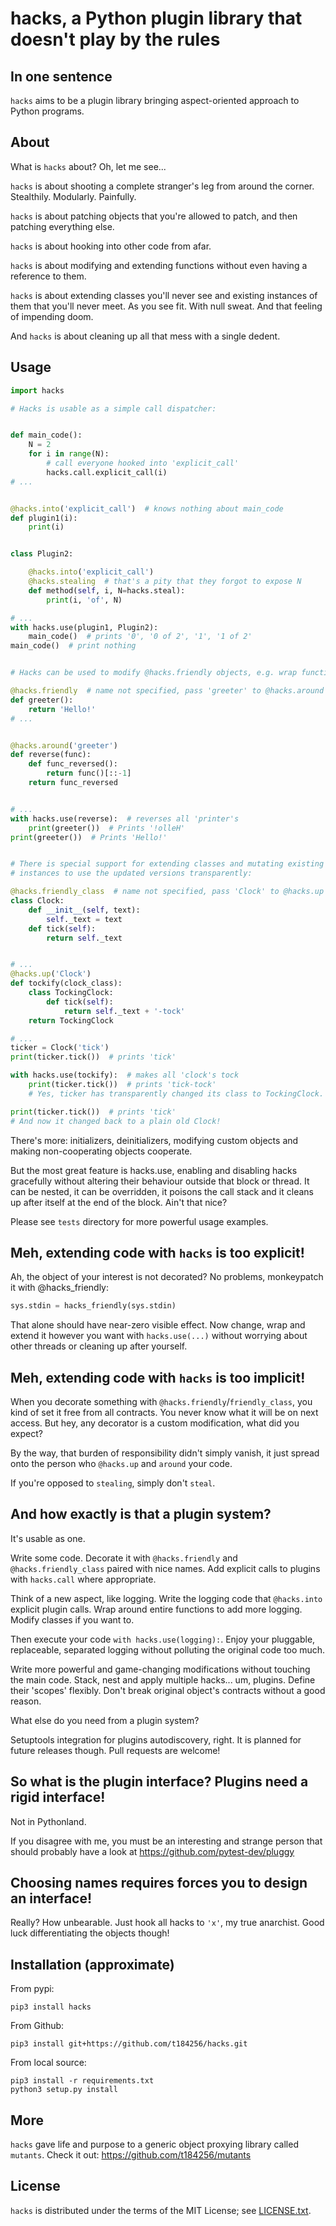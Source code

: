 hacks, a Python plugin library that doesn't play by the rules
=============================================================

In one sentence
---------------
`hacks` aims to be a plugin library bringing aspect-oriented approach 
to Python programs.


About
-----
What is `hacks` about? Oh, let me see...

`hacks` is about shooting a complete stranger's leg from around the corner.
Stealthily. Modularly. Painfully.

`hacks` is about patching objects that you're allowed to patch,
and then patching everything else.

`hacks` is about hooking into other code from afar.

`hacks` is about modifying and extending functions
without even having a reference to them.

`hacks` is about extending classes you'll never see
and existing instances of them that you'll never meet.
As you see fit. With null sweat. And that feeling of impending doom.

And `hacks` is about cleaning up all that mess with a single dedent.


Usage
-----
```python
import hacks

# Hacks is usable as a simple call dispatcher:


def main_code():
    N = 2
    for i in range(N):
        # call everyone hooked into 'explicit_call'
        hacks.call.explicit_call(i)
# ...


@hacks.into('explicit_call')  # knows nothing about main_code
def plugin1(i):
    print(i)


class Plugin2:

    @hacks.into('explicit_call')
    @hacks.stealing  # that's a pity that they forgot to expose N
    def method(self, i, N=hacks.steal):
        print(i, 'of', N)

# ...
with hacks.use(plugin1, Plugin2):
    main_code()  # prints '0', '0 of 2', '1', '1 of 2'
main_code()  # print nothing


# Hacks can be used to modify @hacks.friendly objects, e.g. wrap functions:

@hacks.friendly  # name not specified, pass 'greeter' to @hacks.around
def greeter():
    return 'Hello!'
# ...


@hacks.around('greeter')
def reverse(func):
    def func_reversed():
        return func()[::-1]
    return func_reversed


# ...
with hacks.use(reverse):  # reverses all 'printer's
    print(greeter())  # Prints '!olleH'
print(greeter())  # Prints 'Hello!'


# There is special support for extending classes and mutating existing
# instances to use the updated versions transparently:

@hacks.friendly_class  # name not specified, pass 'Clock' to @hacks.up
class Clock:
    def __init__(self, text):
        self._text = text
    def tick(self):
        return self._text


# ...
@hacks.up('Clock')
def tockify(clock_class):
    class TockingClock:
        def tick(self):
            return self._text + '-tock'
    return TockingClock

# ...
ticker = Clock('tick')
print(ticker.tick())  # prints 'tick'

with hacks.use(tockify):  # makes all 'clock's tock
    print(ticker.tick())  # prints 'tick-tock'
    # Yes, ticker has transparently changed its class to TockingClock.

print(ticker.tick())  # prints 'tick'
# And now it changed back to a plain old Clock!
```

There's more: initializers, deinitializers, modifying custom objects and
making non-cooperating objects cooperate.

But the most great feature is hacks.use, enabling and disabling hacks
gracefully without altering their behaviour outside that block or thread.
It can be nested, it can be overridden, it poisons the call stack
and it cleans up after itself at the end of the block. Ain't that nice?

Please see `tests` directory for more powerful usage examples.


Meh, extending code with `hacks` is too explicit!
-------------------------------------------------
Ah, the object of your interest is not decorated?
No problems, monkeypatch it with @hacks_friendly:
```python
sys.stdin = hacks_friendly(sys.stdin)
```
That alone should have near-zero visible effect.
Now change, wrap and extend it however you want with `hacks.use(...)`
without worrying about other threads or cleaning up after yourself.


Meh, extending code with `hacks` is too implicit!
-------------------------------------------------
When you decorate something with `@hacks.friendly`/`friendly_class`,
you kind of set it free from all contracts.
You never know what it will be on next access.
But hey, any decorator is a custom modification, what did you expect?

By the way, that burden of responsibility didn't simply vanish,
it just spread onto the person who `@hacks.up` and `around` your code.

If you're opposed to `stealing`, simply don't `steal`.


And how exactly is that a plugin system?
----------------------------------------
It's usable as one.

Write some code.
Decorate it with `@hacks.friendly` and `@hacks.friendly_class`
paired with nice names.
Add explicit calls to plugins with `hacks.call` where appropriate.

Think of a new aspect, like logging.
Write the logging code that `@hacks.into` explicit plugin calls.
Wrap around entire functions to add more logging.
Modify classes if you want to.

Then execute your code `with hacks.use(logging):`.
Enjoy your pluggable, replaceable, separated logging
without polluting the original code too much.

Write more powerful and game-changing modifications
without touching the main code.
Stack, nest and apply multiple hacks... um, plugins.
Define their 'scopes' flexibly.
Don't break original object's contracts without a good reason.

What else do you need from a plugin system?

Setuptools integration for plugins autodiscovery, right.
It is planned for future releases though. Pull requests are welcome!


So what is the plugin interface? Plugins need a rigid interface!
----------------------------------------------------------------
Not in Pythonland.

If you disagree with me, you must be an interesting and strange person
that should probably have a look at https://github.com/pytest-dev/pluggy


Choosing names requires forces you to design an interface!
----------------------------------------------------------
Really? How unbearable.
Just hook all hacks to `'x'`, my true anarchist.
Good luck differentiating the objects though!


Installation (approximate)
--------------------------
From pypi:

    pip3 install hacks

From Github:

    pip3 install git+https://github.com/t184256/hacks.git

From local source:

    pip3 install -r requirements.txt
    python3 setup.py install


More
----
`hacks` gave life and purpose to a
generic object proxying library called `mutants`.
Check it out: https://github.com/t184256/mutants


License
-------
`hacks` is distributed under the terms of the MIT License;
see [LICENSE.txt](LICENSE.txt).
